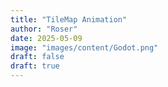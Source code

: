```yaml
---
title: "TileMap Animation"
author: "Roser"
date: 2025-05-09
image: "images/content/Godot.png"
draft: false
draft: true
---
```

